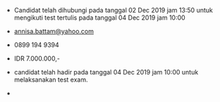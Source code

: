 - Candidat telah dihubungi pada tanggal 02 Dec 2019 jam 13:50 untuk mengikuti test tertulis pada tanggal 04 Dec 2019 jam 10:00

- annisa.battam@yahoo.com

- 0899 194 9394

- IDR 7.000.000,-

- candidat telah hadir pada tanggal 04 Dec 2019 jam 10:00 untuk melaksanakan test exam.

- 

